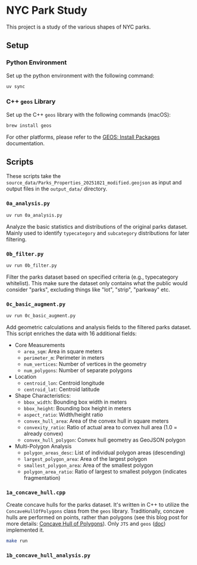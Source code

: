 # NYC Park Study

This project is a study of the various shapes of NYC parks.

## Setup

### Python Environment

Set up the python environment with the following command:

```bash
uv sync
```

### C++ `geos` Library

Set up the C++ `geos` library with the following commands (macOS):

```bash
brew install geos
```

For other platforms, please refer to the [GEOS: Install Packages](https://libgeos.org/usage/install/) documentation.

## Scripts

These scripts take the `source_data/Parks_Properties_20251021_modified.geojson` as input and output files in the `output_data/` directory.

### `0a_analysis.py`

```bash
uv run 0a_analysis.py
```

Analyze the basic statistics and distributions of the original parks dataset. Mainly used to identify `typecategory` and `subcategory` distributions for later filtering.

### `0b_filter.py`

```bash
uv run 0b_filter.py
```

Filter the parks dataset based on specified criteria (e.g., typecategory whitelist). This make sure the dataset only contains what the public would consider "parks", excluding things like "lot", "strip", "parkway" etc.

### `0c_basic_augment.py`

```bash
uv run 0c_basic_augment.py
```

Add geometric calculations and analysis fields to the filtered parks dataset. This script enriches the data with 16 additional fields:

- Core Measurements
  - `area_sqm`: Area in square meters
  - `perimeter_m`: Perimeter in meters
  - `num_vertices`: Number of vertices in the geometry
  - `num_polygons`: Number of separate polygons
- Location
  - `centroid_lon`: Centroid longitude
  - `centroid_lat`: Centroid latitude
- Shape Characteristics:
  - `bbox_width`: Bounding box width in meters
  - `bbox_height`: Bounding box height in meters
  - `aspect_ratio`: Width/height ratio
  - `convex_hull_area`: Area of the convex hull in square meters
  - `convexity_ratio`: Ratio of actual area to convex hull area (1.0 = already convex)
  - `convex_hull_polygon`: Convex hull geometry as GeoJSON polygon
- Multi-Polygon Analysis
  - `polygon_areas_desc`: List of individual polygon areas (descending)
  - `largest_polygon_area`: Area of the largest polygon
  - `smallest_polygon_area`: Area of the smallest polygon
  - `polygon_area_ratio`: Ratio of largest to smallest polygon (indicates fragmentation)

### `1a_concave_hull.cpp`

Create concave hulls for the parks dataset. It's written in C++ to utilize the `ConcaveHullOfPolygons` class from the `geos` library. Traditionally, concave hulls are performed on points, rather than polygons (see this blog post for more details: [Concave Hull of Polygons](https://lin-ear-th-inking.blogspot.com/2022/05/concave-hulls-of-polygons.html)). Only `JTS` and `geos` ([doc](https://libgeos.org/doxygen/classgeos_1_1algorithm_1_1hull_1_1ConcaveHullOfPolygons.html)) implemented it.

```bash
make run
```

### `1b_concave_hull_analysis.py`
